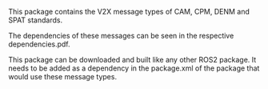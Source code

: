 This package contains the V2X message types of CAM, CPM, DENM and SPAT standards.

The dependencies of these messages can be seen in the respective dependencies.pdf.

This package can be downloaded and built like any other ROS2 package. It needs to be added as a dependency in the package.xml of the package that would use these message types.
